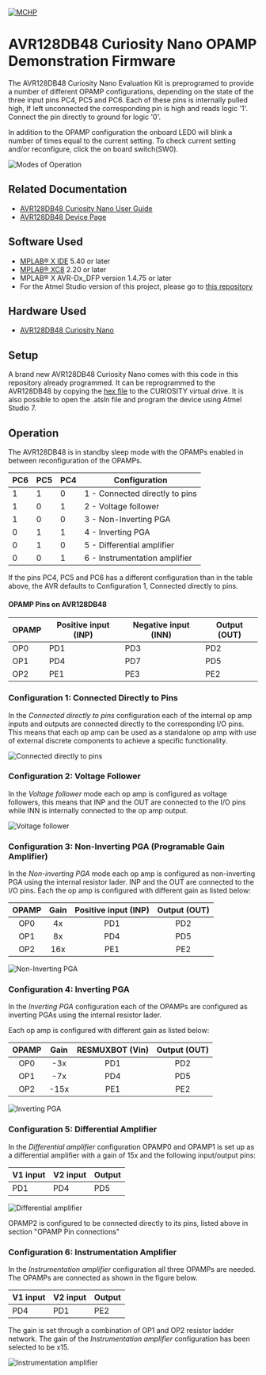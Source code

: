 <!-- Please do not change this logo with link -->
[![MCHP](images/microchip.png)](https://www.microchip.com)

# AVR128DB48 Curiosity Nano OPAMP Demonstration Firmware

The AVR128DB48 Curiosity Nano Evaluation Kit is preprogramed to provide a number of different OPAMP configurations, depending on the state of the three input pins PC4, PC5 and PC6. Each of these pins is internally pulled high, If left unconnected the corresponding pin is high and reads logic '1'. Connect the pin directly to ground for logic '0'.

In addition to the OPAMP configuration the onboard LED0 will blink a number of times equal to the current setting. To check current setting and/or reconfigure, click the on board switch(SW0).

![Modes of Operation](images/modes_of_operation.png)

## Related Documentation

* [AVR128DB48 Curiosity Nano User Guide](https://www.microchip.com/DS50003037)
* [AVR128DB48 Device Page](https://www.microchip.com/wwwproducts/en/AVR128DB48)

## Software Used

* [MPLAB® X IDE](https://www.microchip.com/mplab/mplab-x-ide) 5.40 or later
* [MPLAB® XC8](https://www.microchip.com/mplab/compilers) 2.20 or later
* MPLAB® X AVR-Dx_DFP version 1.4.75 or later
* For the Atmel Studio version of this project, please go to [this repository](https://github.com/microchip-pic-avr-examples/avr128db48-cnano-opamp-demo-fw-studio)


## Hardware Used

* [AVR128DB48 Curiosity Nano](https://www.microchip.com/DevelopmentTools/ProductDetails/PartNO/EV35L43A)

## Setup

A brand new AVR128DB48 Curiosity Nano comes with this code in this repository already programmed.
It can be reprogrammed to the AVR128DB48 by copying the [hex file](Debug/avr128db48-cnano-opamp-demo-fw.hex) to the CURIOSITY virtual drive.
It is also possible to open the .atsln file and program the device using Atmel Studio 7.

## Operation

The AVR128DB48 is in standby sleep mode with the OPAMPs enabled in between reconfiguration of the OPAMPs.

| PC6 | PC5 | PC4 | Configuration                  |  
| --- | --- | --- | -------------                  |
|  1  |  1  |  0  | 1 - Connected directly to pins |
|  1  |  0  |  1  | 2 - Voltage follower           |
|  1  |  0  |  0  | 3 - Non-Inverting PGA          |
|  0  |  1  |  1  | 4 - Inverting PGA              |
|  0  |  1  |  0  | 5 - Differential amplifier     |
|  0  |  0  |  1  | 6 - Instrumentation amplifier  |  

If the pins PC4, PC5 and PC6 has a different configuration than in the table above, the AVR defaults to Configuration 1, Connected directly to pins.

#### OPAMP Pins on AVR128DB48

| OPAMP | Positive input (INP) | Negative input (INN) | Output (OUT) |
| ----- | -------------------- | -------------------- | ------------ |
| OP0   |         PD1          |          PD3         |     PD2      |
| OP1   |         PD4          |          PD7         |     PD5      |
| OP2   |         PE1          |          PE3         |     PE2      |

### Configuration 1: Connected Directly to Pins

In the *Connected directly to pins* configuration each of the internal op amp inputs and outputs are connected directly to the corresponding I/O pins. This means that each op amp can be used as a standalone op amp with use of external discrete components to achieve a specific functionality.

![Connected directly to pins](images/OPn_PinConnected.png)

### Configuration 2: Voltage Follower

In the *Voltage follower* mode each op amp is configured as voltage followers, this means that INP and the OUT are connected to the I/O pins while INN is internally connected to the op amp output. 

![Voltage follower](images/OPn_VoltageFollower.png)

### Configuration 3: Non-Inverting PGA (Programable Gain Amplifier)

In the *Non-inverting PGA* mode each op amp is configured as non-inverting PGA using the internal resistor lader. INP and the OUT are connected to the I/O pins. Each the op amp is configured with different gain as listed below: 

| OPAMP  | Gain | Positive input (INP) | Output (OUT) |
| :----: | :--: | :------------------: | :----------: |
| OP0    |  4x  |         PD1          |     PD2      |
| OP1    |  8x  |         PD4          |     PD5      |
| OP2    | 16x  |         PE1          |     PE2      |

![Non-Inverting PGA](images/OPn_NonInvertingPGA.png)

### Configuration 4: Inverting PGA

In the *Inverting PGA* configuration each of the OPAMPs are configured as inverting PGAs using the internal resistor lader.

Each op amp is configured with different gain as listed below:

| OPAMP  | Gain |   RESMUXBOT (Vin)   | Output (OUT) |
| :----: | :--: | :-----------------: | :----------: |
| OP0    |  -3x |        PD1          |     PD2      |
| OP1    |  -7x |        PD4          |     PD5      |
| OP2    | -15x |        PE1          |     PE2      |

![Inverting PGA](images/OPn_InvertingPGA.png)

### Configuration 5: Differential Amplifier

In the *Differential amplifier* configuration OPAMP0 and OPAMP1 is set up as a differential amplifier with a gain of 15x and the following input/output pins:

| V1 input | V2 input | Output |
| -------- | -------- | ------ |
|   PD1    |   PD4    |   PD5  |

![Differential amplifier](images/OPn_TwoOaDiffAmp.png)

OPAMP2 is configured to be connected directly to its pins, listed above in section "OPAMP Pin connections"

### Configuration 6: Instrumentation Amplifier

In the *Instrumentation amplifier* configuration all three OPAMPs are needed. The OPAMPs are connected as shown in the figure below.

| V1 input | V2 input | Output |
| -------- | -------- | ------ |
|   PD4    |   PD1    |   PE2  |

The gain is set through a combination of OP1 and OP2 resistor ladder network. The gain of the *Instrumentation amplifier* configuration has been selected to be x15.

![Instrumentation amplifier](images/OPn_InstruAmplifier.png)
